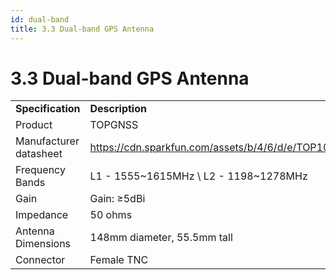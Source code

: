 ```yaml
---
id: dual-band
title: 3.3 Dual-band GPS Antenna
---
```

# 3.3 Dual-band GPS Antenna


<table>
  <tr>
   <td><strong>Specification</strong>
   </td>
   <td><strong>Description</strong>
   </td>
  </tr>
  <tr>
   <td>Product
   </td>
   <td>TOPGNSS
   </td>
  </tr>
  <tr>
   <td>Manufacturer datasheet
   </td>
   <td><a href="https://cdn.sparkfun.com/assets/b/4/6/d/e/TOP106_GNSS_Antenna.pdf">https://cdn.sparkfun.com/assets/b/4/6/d/e/TOP106_GNSS_Antenna.pdf</a>
   </td>
  </tr>
  <tr>
   <td>Frequency Bands
   </td>
   <td>L1 - 1555~1615MHz \
L2 - 1198~1278MHz
   </td>
  </tr>
  <tr>
   <td>Gain
   </td>
   <td>Gain: ≥5dBi
   </td>
  </tr>
  <tr>
   <td>Impedance
   </td>
   <td>50 ohms
   </td>
  </tr>
  <tr>
   <td>Antenna Dimensions
   </td>
   <td>148mm diameter, 55.5mm tall
   </td>
  </tr>
  <tr>
   <td>Connector
   </td>
   <td>Female TNC
   </td>
  </tr>
</table>
